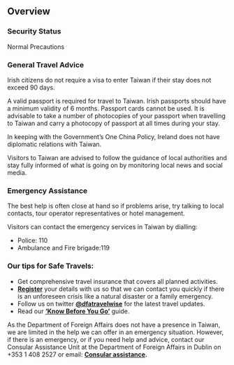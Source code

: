 ## Overview

### **Security Status**

Normal Precautions

### **General Travel Advice**

Irish citizens do not require a visa to enter Taiwan if their stay does not exceed 90 days.

A valid passport is required for travel to Taiwan. Irish passports should have a minimum validity of 6 months. Passport cards cannot be used. It is advisable to take a number of photocopies of your passport when travelling to Taiwan and carry a photocopy of passport at all times during your stay.

In keeping with the Government’s One China Policy, Ireland does not have diplomatic relations with Taiwan.

Visitors to Taiwan are advised to follow the guidance of local authorities and stay fully informed of what is going on by monitoring local news and social media.

### **Emergency Assistance**

The best help is often close at hand so if problems arise, try talking to local contacts, tour operator representatives or hotel management.

Visitors can contact the emergency services in Taiwan by dialling:

* Police: 110
* Ambulance and Fire brigade:119

### **Our tips for Safe Travels:**

* Get comprehensive travel insurance that covers all planned activities.
* [**Register**](/en/dfa/overseas-travel/citizens-registration/) your details with us so that we can contact you quickly if there is an unforeseen crisis like a natural disaster or a family emergency.
* Follow us on twitter [**@dfatravelwise**](https://www.twitter.com/DFATravelWise) for the latest travel updates.
* Read our [**‘Know Before You Go’**](/en/dfa/overseas-travel/know-before-you-go/) guide.

As the Department of Foreign Affairs does not have a presence in Taiwan, we are limited in the help we can offer in an emergency situation. However, if there is an emergency, or if you need help and advice, contact our Consular Assistance Unit at the Department of Foreign Affairs in Dublin on +353 1 408 2527 or email: [**Consular assistance**](https://www.ireland.ie/en/dfa/overseas-travel/contact-dfa-consular-assistance/)**.**